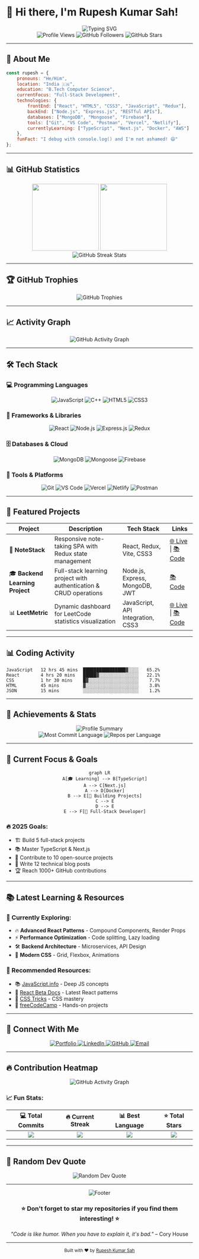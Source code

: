 # 👋 Hi there, I'm Rupesh Kumar Sah!

<div align="center">
  <img src="https://readme-typing-svg.herokuapp.com?font=Fira+Code&size=28&duration=3000&pause=1000&color=36BCF7&center=true&vCenter=true&width=600&lines=Full-Stack+Developer+%F0%9F%9A%80;B.Tech+Computer+Science+Student+%F0%9F%8E%93;Building+the+future%2C+one+line+at+a+time+%E2%9A%A1;Problem+Solver+%F0%9F%A7%A0;Tech+Enthusiast+%F0%9F%92%BB" alt="Typing SVG" />
</div>

<div align="center">
  <img src="https://komarev.com/ghpvc/?username=Rupesh3170&style=for-the-badge&color=blue" alt="Profile Views"/>
  <img src="https://img.shields.io/github/followers/Rupesh3170?style=for-the-badge&color=blue" alt="GitHub Followers"/>
  <img src="https://img.shields.io/github/stars/Rupesh3170?style=for-the-badge&color=yellow" alt="GitHub Stars"/>
</div>

---

## 🚀 About Me

```javascript
const rupesh = {
    pronouns: "He/Him",
    location: "India 🇮🇳",
    education: "B.Tech Computer Science",
    currentFocus: "Full-Stack Development",
    technologies: {
        frontEnd: ["React", "HTML5", "CSS3", "JavaScript", "Redux"],
        backEnd: ["Node.js", "Express.js", "RESTful APIs"],
        databases: ["MongoDB", "Mongoose", "Firebase"],
        tools: ["Git", "VS Code", "Postman", "Vercel", "Netlify"],
        currentlyLearning: ["TypeScript", "Next.js", "Docker", "AWS"]
    },
    funFact: "I debug with console.log() and I'm not ashamed! 😄"
};
```

---

## 📊 GitHub Statistics

<div align="center">
  <img height="180em" src="https://github-readme-stats.vercel.app/api?username=Rupesh3170&show_icons=true&theme=tokyonight&include_all_commits=true&count_private=true"/>
  <img height="180em" src="https://github-readme-stats.vercel.app/api/top-langs/?username=Rupesh3170&layout=compact&langs_count=8&theme=tokyonight"/>
</div>

<div align="center">
  <img src="https://github-readme-streak-stats.herokuapp.com/?user=Rupesh3170&theme=tokyonight" alt="GitHub Streak Stats"/>
</div>

---

## 🏆 GitHub Trophies
<div align="center">
  <img src="https://github-profile-trophy.vercel.app/?username=Rupesh3170&theme=tokyonight&no-frame=false&no-bg=false&margin-w=4&row=1" alt="GitHub Trophies"/>
</div>

---

## 📈 Activity Graph
<div align="center">
  <img src="https://github-readme-activity-graph.vercel.app/graph?username=Rupesh3170&theme=tokyo-night&bg_color=1a1b27&color=38bdae&line=70a5fd&point=bf91f3&area=true&hide_border=true" alt="GitHub Activity Graph"/>
</div>

---

## 🛠️ Tech Stack

### 💻 Programming Languages
<div align="center">
  <img src="https://img.shields.io/badge/JavaScript-F7DF1E?style=for-the-badge&logo=javascript&logoColor=black" alt="JavaScript"/>
  <img src="https://img.shields.io/badge/C%2B%2B-00599C?style=for-the-badge&logo=c%2B%2B&logoColor=white" alt="C++"/>
  <img src="https://img.shields.io/badge/HTML5-E34F26?style=for-the-badge&logo=html5&logoColor=white" alt="HTML5"/>
  <img src="https://img.shields.io/badge/CSS3-1572B6?style=for-the-badge&logo=css3&logoColor=white" alt="CSS3"/>
</div>

### 🚀 Frameworks & Libraries
<div align="center">
  <img src="https://img.shields.io/badge/React-61DAFB?style=for-the-badge&logo=react&logoColor=black" alt="React"/>
  <img src="https://img.shields.io/badge/Node.js-339933?style=for-the-badge&logo=node.js&logoColor=white" alt="Node.js"/>
  <img src="https://img.shields.io/badge/Express.js-000000?style=for-the-badge&logo=express&logoColor=white" alt="Express.js"/>
  <img src="https://img.shields.io/badge/Redux-764ABC?style=for-the-badge&logo=redux&logoColor=white" alt="Redux"/>
</div>

### 🗄️ Databases & Cloud
<div align="center">
  <img src="https://img.shields.io/badge/MongoDB-47A248?style=for-the-badge&logo=mongodb&logoColor=white" alt="MongoDB"/>
  <img src="https://img.shields.io/badge/Mongoose-800000?style=for-the-badge&logo=mongoose&logoColor=white" alt="Mongoose"/>
  <img src="https://img.shields.io/badge/Firebase-FFCA28?style=for-the-badge&logo=firebase&logoColor=black" alt="Firebase"/>
</div>

### 🔧 Tools & Platforms
<div align="center">
  <img src="https://img.shields.io/badge/Git-F05032?style=for-the-badge&logo=git&logoColor=white" alt="Git"/>
  <img src="https://img.shields.io/badge/VS%20Code-007ACC?style=for-the-badge&logo=visual-studio-code&logoColor=white" alt="VS Code"/>
  <img src="https://img.shields.io/badge/Vercel-000000?style=for-the-badge&logo=vercel&logoColor=white" alt="Vercel"/>
  <img src="https://img.shields.io/badge/Netlify-00C7B7?style=for-the-badge&logo=netlify&logoColor=white" alt="Netlify"/>
  <img src="https://img.shields.io/badge/Postman-FF6C37?style=for-the-badge&logo=postman&logoColor=white" alt="Postman"/>
</div>

---

## 🎯 Featured Projects

<div align="center">

| Project | Description | Tech Stack | Links |
|---------|-------------|------------|-------|
| 📝 **NoteStack** | Responsive note-taking SPA with Redux state management | React, Redux, Vite, CSS3 | [🌐 Live](https://your-notestack-link.com) \| [📚 Code](https://github.com/Rupesh3170/notestack) |
| 🎓 **Backend Learning Project** | Full-stack learning project with authentication & CRUD operations | Node.js, Express, MongoDB, JWT | [📚 Code](https://github.com/Rupesh3170/backend-project) |
| 📊 **LeetMetric** | Dynamic dashboard for LeetCode statistics visualization | JavaScript, API Integration, CSS3 | [🌐 Live](https://your-leetmetric-link.com) \| [📚 Code](https://github.com/Rupesh3170/leetmetric) |

</div>

---

## 📊 Coding Activity

<!--START_SECTION:waka-->
```text
JavaScript   12 hrs 45 mins  ████████████████▓░░░░   65.2%
React        4 hrs 20 mins   █████▓░░░░░░░░░░░░░░░   22.1%
CSS          1 hr 30 mins    █▓░░░░░░░░░░░░░░░░░░░    7.7%
HTML         45 mins         ▓░░░░░░░░░░░░░░░░░░░░    3.8%
JSON         15 mins         ░░░░░░░░░░░░░░░░░░░░░    1.2%
```
<!--END_SECTION:waka-->

---

## 🏅 Achievements & Stats

<div align="center">
  <img src="https://github-profile-summary-cards.vercel.app/api/cards/profile-details?username=Rupesh3170&theme=tokyonight" alt="Profile Summary"/>
</div>

<div align="center">
  <img src="https://github-profile-summary-cards.vercel.app/api/cards/most-commit-language?username=Rupesh3170&theme=tokyonight" alt="Most Commit Language"/>
  <img src="https://github-profile-summary-cards.vercel.app/api/cards/repos-per-language?username=Rupesh3170&theme=tokyonight" alt="Repos per Language"/>
</div>

---

## 🎯 Current Focus & Goals

<div align="center">
  
```mermaid
graph LR
    A[🎓 Learning] --> B[TypeScript]
    A --> C[Next.js]
    A --> D[Docker]
    B --> E[🚀 Building Projects]
    C --> E
    D --> E
    E --> F[💼 Full-Stack Developer]
```

</div>

### 🔥 2025 Goals:
- 🏗️ Build 5 full-stack projects
- 📚 Master TypeScript & Next.js
- 🤝 Contribute to 10 open-source projects
- 📝 Write 12 technical blog posts
- 🏆 Reach 1000+ GitHub contributions

---

## 📚 Latest Learning & Resources
<!-- BLOG-POST-LIST:START -->
### 🎯 Currently Exploring:
- 🔥 **Advanced React Patterns** - Compound Components, Render Props
- ⚡ **Performance Optimization** - Code splitting, Lazy loading
- 🛠️ **Backend Architecture** - Microservices, API Design
- 📱 **Modern CSS** - Grid, Flexbox, Animations

### 📖 Recommended Resources:
- 📚 [JavaScript.info](https://javascript.info/) - Deep JS concepts
- 🚀 [React Beta Docs](https://beta.reactjs.org/) - Latest React patterns  
- 🎨 [CSS Tricks](https://css-tricks.com/) - CSS mastery
- 🔧 [freeCodeCamp](https://www.freecodecamp.org/) - Hands-on projects
<!-- BLOG-POST-LIST:END -->

---

## 🤝 Connect With Me

<div align="center">
  <a href="https://sunny-sfogliatella-0ccb6c.netlify.app/">
    <img src="https://img.shields.io/badge/🌟%20Portfolio-Visit%20Now-brightgreen?style=for-the-badge&color=00D4AA" alt="Portfolio"/>
  </a>
  <a href="https://linkedin.com/in/rupesh-kumar-sah">
    <img src="https://img.shields.io/badge/LinkedIn-Connect-blue?style=for-the-badge&logo=linkedin" alt="LinkedIn"/>
  </a>
  <a href="https://github.com/Rupesh3170">
    <img src="https://img.shields.io/badge/GitHub-Follow-181717?style=for-the-badge&logo=github" alt="GitHub"/>
  </a>
  <a href="mailto:kumarrupesh3170@gmail.com">
    <img src="https://img.shields.io/badge/Email-Contact-D14836?style=for-the-badge&logo=gmail" alt="Email"/>
  </a>
</div>

---

## 🔥 Contribution Heatmap

<div align="center">
  <img src="https://github-readme-activity-graph.vercel.app/graph?username=Rupesh3170&theme=tokyo-night&bg_color=1a1b27&color=38bdae&line=70a5fd&point=bf91f3&area=true&hide_border=true&custom_title=My%20Contribution%20Journey" alt="GitHub Activity Graph"/>
</div>

### 📈 Fun Stats:
<div align="center">
  
| 💻 **Total Commits** | 🔥 **Current Streak** | 📊 **Best Language** | ⭐ **Total Stars** |
|:---:|:---:|:---:|:---:|
| ![](https://img.shields.io/badge/dynamic/json?color=brightgreen&label=&query=$.totalCommits&url=https://github-readme-stats-git-masterrstaa-rickstaa.vercel.app/api?username=Rupesh3170%26show_icons=true%26count_private=true%26include_all_commits=true&logo=github&style=for-the-badge) | ![](https://img.shields.io/badge/dynamic/json?color=orange&label=&query=$.currentStreak.length&url=https://github-readme-streak-stats.herokuapp.com/?user=Rupesh3170%26type=json&logo=fire&style=for-the-badge) | ![](https://img.shields.io/badge/JavaScript-65.2%25-yellow?style=for-the-badge&logo=javascript) | ![](https://img.shields.io/github/stars/Rupesh3170?style=for-the-badge&color=yellow&logo=star) |

</div>

---

## 💭 Random Dev Quote

<div align="center">
  <img src="https://quotes-github-readme.vercel.app/api?type=horizontal&theme=tokyonight" alt="Random Dev Quote"/>
</div>

---

<div align="center">
  <img src="https://capsule-render.vercel.app/api?type=waving&color=gradient&height=100&section=footer" alt="Footer"/>
</div>

<div align="center">
  <h3>⭐ Don't forget to star my repositories if you find them interesting! ⭐</h3>
  <p><em>"Code is like humor. When you have to explain it, it's bad."</em> – Cory House</p>
</div>

---

<div align="center">
  <sub>Built with ❤️ by <a href="https://github.com/Rupesh3170">Rupesh Kumar Sah</a></sub>
</div>
